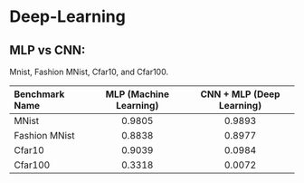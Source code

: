 # Deep-Learning
## MLP vs CNN:

Mnist, Fashion MNist, Cfar10, and Cfar100.

| Benchmark Name | MLP (Machine Learning)| CNN + MLP (Deep Learning) |
| :---         |     :---:      |          :---: |
| MNist  | 0.9805    | 0.9893   |
|Fashion MNist     | 0.8838      | 0.8977    |
|Cfar10     | 0.9039    | 0.0984     |
|Cfar100     |0.3318      | 0.0072     |